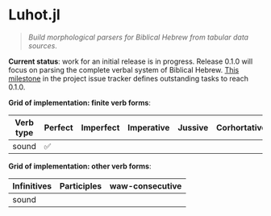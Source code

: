 # Luhot.jl

> *Build morphological parsers for Biblical Hebrew from tabular data sources*.

**Current status**:  work for an initial release is in progress.  Release 0.1.0 will focus on parsing the complete verbal system of Biblical Hebrew.  [This milestone](https://github.com/neelsmith/Luhot.jl/milestone/1) in the project issue tracker defines outstanding tasks to reach 0.1.0.


**Grid of implementation: finite verb forms**:

| Verb type | Perfect | Imperfect | Imperative | Jussive | Corhortative|
| --- | --- | --- | --- | --- | --- | 
| sound | ✅ |  |  |  |  |  


**Grid of implementation: other verb forms**:

| Infinitives | Participles | waw-consecutive  |
| --- | --- | --- |
| sound | | |  |